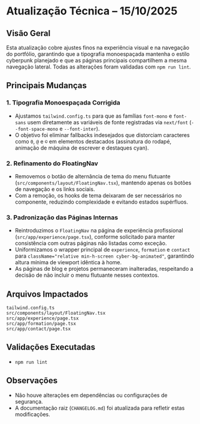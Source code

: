# Atualização Técnica – 15/10/2025

## Visão Geral

Esta atualização cobre ajustes finos na experiência visual e na navegação do portfólio, garantindo que a tipografia monoespaçada mantenha o estilo cyberpunk planejado e que as páginas principais compartilhem a mesma navegação lateral. Todas as alterações foram validadas com `npm run lint`.

## Principais Mudanças

### 1. Tipografia Monoespaçada Corrigida
- Ajustamos `tailwind.config.ts` para que as famílias `font-mono` e `font-sans` usem diretamente as variáveis de fonte registradas via `next/font` (`--font-space-mono` e `--font-inter`).
- O objetivo foi eliminar fallbacks indesejados que distorciam caracteres como `0`, `@` e `©` em elementos destacados (assinatura do rodapé, animação de máquina de escrever e destaques cyan).

### 2. Refinamento do FloatingNav
- Removemos o botão de alternância de tema do menu flutuante (`src/components/layout/FloatingNav.tsx`), mantendo apenas os botões de navegação e os links sociais.
- Com a remoção, os hooks de tema deixaram de ser necessários no componente, reduzindo complexidade e evitando estados supérfluos.

### 3. Padronização das Páginas Internas
- Reintroduzimos o `FloatingNav` na página de experiência profissional (`src/app/experience/page.tsx`), conforme solicitado para manter consistência com outras páginas não listadas como exceção.
- Uniformizamos o wrapper principal de `experience`, `formation` e `contact` para `className="relative min-h-screen cyber-bg-animated"`, garantindo altura mínima de viewport idêntica à home.
- As páginas de blog e projetos permaneceram inalteradas, respeitando a decisão de não incluir o menu flutuante nesses contextos.

## Arquivos Impactados
```
tailwind.config.ts
src/components/layout/FloatingNav.tsx
src/app/experience/page.tsx
src/app/formation/page.tsx
src/app/contact/page.tsx
```

## Validações Executadas
- `npm run lint`

## Observações
- Não houve alterações em dependências ou configurações de segurança.
- A documentação raiz (`CHANGELOG.md`) foi atualizada para refletir estas modificações.
